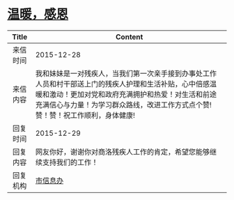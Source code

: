 # <a href="http://www.shangluo.gov.cn/zmhd/ldxxxx.jsp?urltype=leadermail.LeaderMailContentUrl&wbtreeid=1112&leadermailid=3458">温暖，感恩</a>
| Title |                                                         Content                                                         |
|:-----:|-------------------------------------------------------------------------------------------------------------------------|
| 来信时间  | 2015-12-28                                                                                                              |
| 来信内容  | 我和妹妹是一对残疾人，当我们第一次亲手接到办事处工作人员和村干部送上门的残疾人护理和生活补贴，心中倍感温暖和激动！更加对党和政府充满拥护和热爱！对生活和前途充满信心与力量！为学习群众路线，改进工作方式点个赞!赞！赞！祝工作顺利，身体健康! |
| 回复时间  | 2015-12-29                                                                                                              |
| 回复内容  | 网友你好，谢谢你对商洛残疾人工作的肯定，希望您能够继续支持我们的工作！                                                                                     |
| 回复机构  | <a href="../../categories/agencies/市信息办.md">市信息办</a>                                                                    |